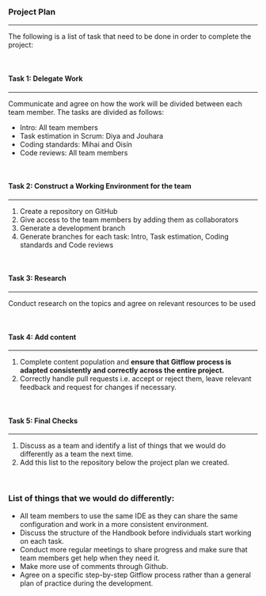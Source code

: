 
### Project Plan

---

The following is a list of task that need to be done in order to complete the project:

&nbsp;

#### Task 1: Delegate Work

---
Communicate and agree on how the work will be divided between each team member. The tasks are divided as follows:
+ Intro: All team members
+ Task estimation in Scrum: Diya and Jouhara
+ Coding standards: Mihai and Oisín
+ Code reviews: All team members

&nbsp;

#### Task 2: Construct a Working Environment for the team

---
1. Create a repository on GitHub
2. Give access to the team members by adding them as collaborators
3. Generate a development branch
4. Generate branches for each task: Intro, Task estimation, Coding standards and Code reviews

&nbsp;

#### Task 3: Research

---
Conduct research on the topics and agree on relevant resources to be used

&nbsp;

#### Task 4: Add content

---
1. Complete content population and **ensure that Gitflow process is adapted consistently and correctly across the entire project.**
2. Correctly handle pull requests i.e. accept or reject them, leave relevant feedback and request for changes if necessary.

&nbsp;

#### Task 5: Final Checks

---
1. Discuss as a team and identify a list of things that we would do differently as a team the next time.
2. Add this list to the repository below the project plan we created.

&nbsp;

### List of things that we would do differently:
* All team members to use the same IDE as they can share the same configuration and work in a more consistent environment.
* Discuss the structure of the Handbook before individuals start working on each task.
* Conduct more regular meetings to share progress and make sure that team members get help when they need it.
* Make more use of comments through Github. 
* Agree on a specific step-by-step Gitflow process rather than a general plan of practice during the development.